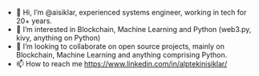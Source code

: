 - 👋 Hi, I’m @aisiklar, experienced systems engineer, working in tech for 20+ years.
- 👀 I’m interested in Blockchain, Machine Learning and Python (web3.py, kivy, anything on Python)
- 💞️ I’m looking to collaborate on open source projects, mainly on Blockchain, Machine Learning and anything comprising Python.
- 📫 How to reach me https://www.linkedin.com/in/alptekinisiklar/ 

<!---
aisiklar/aisiklar is a ✨ special ✨ repository because its `README.md` (this file) appears on your GitHub profile.
You can click the Preview link to take a look at your changes.
--->

